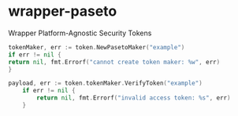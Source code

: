 # wrapper-paseto
Wrapper Platform-Agnostic Security Tokens

```go
tokenMaker, err := token.NewPasetoMaker("example")
if err != nil {
return nil, fmt.Errorf("cannot create token maker: %w", err)
}
```

```go
payload, err := token.tokenMaker.VerifyToken("example")
	if err != nil {
		return nil, fmt.Errorf("invalid access token: %s", err)
	}
```